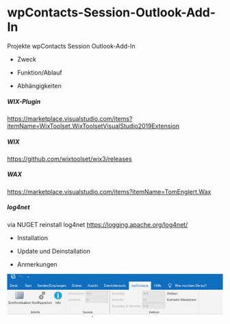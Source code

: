 # wpContacts-Session-Outlook-Add-In
Projekte wpContacts Session Outlook-Add-In

- Zweck

- Funktion/Ablauf

- Abhängigkeiten

##### WIX-Plugin
https://marketplace.visualstudio.com/items?itemName=WixToolset.WixToolsetVisualStudio2019Extension

##### WIX
https://github.com/wixtoolset/wix3/releases

##### WAX
https://marketplace.visualstudio.com/items?itemName=TomEnglert.Wax

##### log4net
via NUGET reinstall log4net
https://logging.apache.org/log4net/

- Installation

- Update und Deinstallation

- Anmerkungen


![Hauptmenu](./Bilder/wpContacts_Hauptmenu.png)

